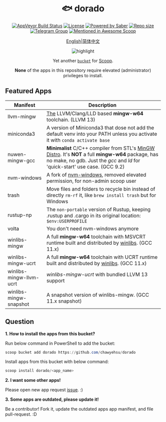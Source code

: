 <div align="center">
    <h1 align="center">🐟 dorado</h1>
    <p align="center">
        <a href="https://ci.appveyor.com/project/chawyehsu/dorado/branch/master"><img src="https://img.shields.io/appveyor/ci/chawyehsu/dorado/master.svg?style=flat-square&label=AppVeyor&logo=appveyor" alt="AppVeyor Build Status"></a>
        <a href="https://github.com/chawyehsu/dorado/blob/master/LICENSE"><img src="https://img.shields.io/github/license/chawyehsu/dorado.svg?style=flat-square" alt="License"></a>
        <a href="https://www.microsoft.com/en-us/windows"><img src="https://img.shields.io/badge/Target-Windows%2010-0067B8.svg?style=flat-square" alt="Powered by Saber" /></a>
        <a href="https://github.com/chawyehsu/dorado"><img src="https://img.shields.io/github/repo-size/chawyehsu/dorado.svg?style=flat-square" alt="Repo size"></a>
        <a href="https://t.me/scoop_rs" title="Telegram Group"><img src="https://img.shields.io/badge/Telegram-Group-0067B8.svg?style=flat-square&logo=telegram&color=0088cc&labelColor=282c34&longCache=true" alt="Telegram Group"></a>
        <a href="https://github.com/scoopinstaller/awesome/blob/master/README.md" title="Awesome Scoop"><img src="https://awesome.re/mentioned-badge-flat.svg" alt="Mentioned in Awesome Scoop"></a>
    </p>
    <p align="center">
        <a href="README.md">English</a>|<a href="README.zh-Hans.md">简体中文</a>
    </p>
    <p align="center"><img align="center" src="https://user-images.githubusercontent.com/5764917/100413251-da9d0400-30b1-11eb-9bf8-3a97713e7730.gif" alt="highlight" /></p>
    <p align="center">
        Yet another <a href="https://github.com/lukesampson/scoop/wiki/Buckets"><code>bucket</code></a> for <a href="https://github.com/lukesampson/scoop">Scoop</a>.
    </p>
    <p align="center">
        <strong>None</strong> of the apps in this repository require elevated (administrator) privileges to install.
    </p>
</div>

Featured Apps
------------

| Manifest | Description |
|----------|-------------|
| llvm-mingw | [The](https://github.com/mstorsjo/llvm-mingw) LLVM/Clang/LLD based **mingw-w64** toolchain. (LLVM 13) |
| miniconda3 | A version of Miniconda3 that dose not add the default venv into your PATH unless you activate it with `conda activate base` |
| nuwen-mingw-gcc | **Minimalist** C/C++ compiler from STL's [MinGW Distro](https://nuwen.net/mingw.html). It's **NOT** a full **mingw-w64** package, has no make, no gdb. Just the *gcc* and *ld* for 'quick-start' use case. (GCC 9.2) |
| nvm-windows | A fork of [nvm-windows](https://github.com/chawyehsu/nvm-windows), removed elevated permission, for non-admin scoop user |
| trash | Move files and folders to recycle bin instead of directly `rm-rf` it, like `brew install trash` but for Windows |
| rustup-np | The `non-portable` version of Rustup, keeping .rustup and .cargo in its original location: `$env:USERPROFILE` |
| volta | You don't need nvm-windows anymore |
| winlibs-mingw | A full **mingw-w64** toolchain with MSVCRT runtime built and distributed by [winlibs](http://winlibs.com/). (GCC 11.x) |
| winlibs-mingw-ucrt | A full **mingw-w64** toolchain with UCRT runtime built and distributed by [winlibs](http://winlibs.com/). (GCC 11.x) |
| winlibs-mingw-llvm-ucrt | *winlibs-mingw-ucrt* with bundled LLVM 13 support |
| winlibs-mingw-snapshot | A snapshot version of winlibs-mingw. (GCC 11.x snapshot) |

Question
--------

**1. How to install the apps from this bucket?**

Run below command in PowerShell to add the bucket:

``` powershell
scoop bucket add dorado https://github.com/chawyehsu/dorado
```

Install apps from this bucket with below command:

``` powershell
scoop install dorado/<app_name>
```

**2. I want some other apps!**

Please open new app request [issue](https://github.com/chawyehsu/dorado/issues). :)

**3. Some apps are outdated, please update it!**

Be a contributor! Fork it, update the outdated apps app manifest, and file pull-request. :D
